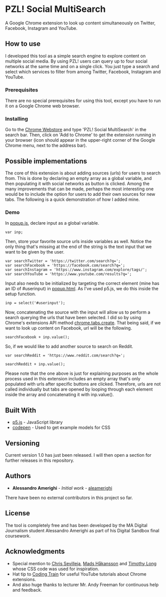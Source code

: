 # PZL! Social MultiSearch

A Google Chrome extension to look up content simultaneously on Twitter, Facebook, Instagram and YouTube.

## How to use

I developed this tool as a simple search engine to explore content on multiple social media. By using PZL! users can query up to four social networks at the same time and on a single click. You just type a search and select which services to filter from among Twitter, Facebook, Instagram and YouTube.

### Prerequisites

There are no special prerequisites for using this tool, except you have to run it on a Google Chrome web browser.

### Installing

Go to the [Chrome Webstore](https://chrome.google.com/webstore/category/extensions) and type 'PZL! Social MultiSearch' in the search bar. Then, click on 'Add to Chrome' to get the extension running in your browser (icon should appear in the upper-right corner of the Google Chrome menu, next to the address bar).

## Possible implementations

The core of this extension is about adding sources (urls) for users to search from. This is done by declaring an empty array as a global variable, and then populating it with social networks as button is clicked. Among the many improvements that can be made, perhaps the most interesting one would be to include the option for users to add their own sources for new tabs. The following is a quick demonstration of how I added mine.

### Demo

In [popup.js](https://github.com/aleamerighi/multisearch-chrome-ext/blob/master/popup.js), declare input as a global variable.

```
var inp;
```

Then, store your favorite source urls inside variables as well. Notice the only thing that's missing at the end of the string is the text input that we want to be given by the user.

```
var searchTwitter = 'https://twitter.com/search?q=';
var searchFacebook = 'https://facebook.com/search?q=';
var searchInstagram = 'https://www.instagram.com/explore/tags/';
var searchYouTube = 'https://www.youtube.com/results?q=';
```

Input also needs to be initialized by targeting the correct element (mine has an ID of #userinput) in [popup.html](https://github.com/aleamerighi/multisearch-chrome-ext/blob/master/popup.html). As I've used p5.js, we do this inside the setup function.

```
inp = select('#userinput');
```

Now, concatenating the source with the input will allow us to perform a search querying the urls that have been selected. I did so by using Chrome's extensions API method [chrome.tabs.create](https://developer.chrome.com/extensions/tabs#method-create). That being said, if we want to look up content on Facebook, url will be the following.

```
searchFacebook + inp.value();
```

So, if we would like to add another source to search on Reddit.

```
var searchReddit = 'https://www.reddit.com/search?q=';

searchReddit + inp.value();
```

Please note that the one above is just for explaining purposes as the whole process used in this extension includes an empty array that's only populated with urls after specific buttons are clicked. Therefore, urls are not called individually but tabs are opened by looping through each element inside the array and concatenating it with inp.value().

## Built With

* [p5.js](https://p5js.org/reference/) - JavaScript library
* [codepen](https://codepen.io/) - Used to get example models for CSS

## Versioning

Current version 1.0 has just been released. I will then open a section for further releases in this repository.

## Authors

* **Alessandro Amerighi** - *Initial work* - [aleamerighi](https://github.com/aleamerighi)

There have been no external contributors in this project so far.

## License

The tool is completely free and has been developed by the MA Digital Journalism student Alessandro Amerighi as part of his Digital Sandbox final coursework.

## Acknowledgments

* Special mention to [Chris Sevilleja](https://codepen.io/chrisoncode/), [Mads Håkansson](https://codepen.io/madshaakansson/) and [Timothy Long](https://codepen.io/timothylong/) whose CSS code was used for inspiration.
* Hat tip to [Coding Train](https://github.com/CodingTrain) for useful YouTube tutorials about Chrome extensions.
* And also huge thanks to lecturer Mr. Andy Freeman for continuous help and feedback.
